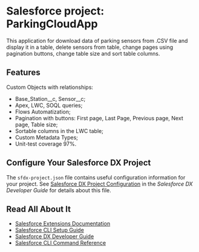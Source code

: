 # Salesforce project: ParkingCloudApp

This application for download data of parking sensors from .CSV file and display it in a table, delete sensors from table, change pages using pagination buttons, change table size and sort table columns.

## Features

Custom Objects with relationships: 
- Base_Station__c, Sensor__c;
- Apex, LWC, SOQL queries;
- Flows Automatization;
- Pagination with buttons: First page, Last Page, Previous page, Next page, Table size;
- Sortable columns in the LWC table;
- Custom Metadata Types;
- Unit-test coverage 97%.

## Configure Your Salesforce DX Project

The `sfdx-project.json` file contains useful configuration information for your project. See [Salesforce DX Project Configuration](https://developer.salesforce.com/docs/atlas.en-us.sfdx_dev.meta/sfdx_dev/sfdx_dev_ws_config.htm) in the _Salesforce DX Developer Guide_ for details about this file.

## Read All About It

- [Salesforce Extensions Documentation](https://developer.salesforce.com/tools/vscode/)
- [Salesforce CLI Setup Guide](https://developer.salesforce.com/docs/atlas.en-us.sfdx_setup.meta/sfdx_setup/sfdx_setup_intro.htm)
- [Salesforce DX Developer Guide](https://developer.salesforce.com/docs/atlas.en-us.sfdx_dev.meta/sfdx_dev/sfdx_dev_intro.htm)
- [Salesforce CLI Command Reference](https://developer.salesforce.com/docs/atlas.en-us.sfdx_cli_reference.meta/sfdx_cli_reference/cli_reference.htm)
